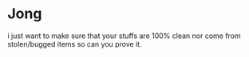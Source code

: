 # Jong
i just want to make sure that your stuffs are 100% clean nor come from stolen/bugged items so can you prove it.
